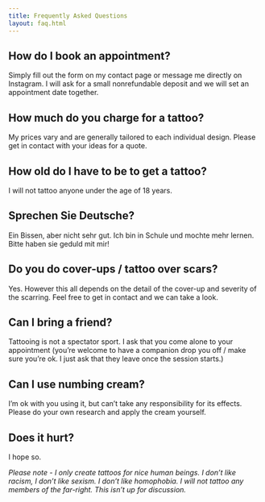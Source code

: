```yaml
---
title: Frequently Asked Questions
layout: faq.html
---
```


## How do I book an appointment?

Simply fill out the form on my contact page or message me directly on Instagram. I will ask for a small nonrefundable deposit and we will set an appointment date together.

## How much do you charge for a tattoo?

My prices vary and are generally tailored to each individual design. Please get in contact with your ideas for a quote.

## How old do I have to be to get a tattoo?

I will not tattoo anyone under the age of 18 years.

## Sprechen Sie Deutsche?

Ein Bissen, aber nicht sehr gut. Ich bin in Schule und mochte mehr lernen. Bitte haben sie geduld mit mir!

## Do you do cover-ups / tattoo over scars?

Yes. However this all depends on the detail of the cover-up and severity of the scarring. Feel free to get in contact and we can take a look.

## Can I bring a friend?

Tattooing is not a spectator sport. I ask that you come alone to your appointment (you’re welcome to have a companion drop you off / make sure you’re ok. I just ask that they leave once the session starts.)

## Can I use numbing cream?

I’m ok with you using it, but can’t take any responsibility for its effects. Please do your own research and apply the cream yourself.

## Does it hurt?

I hope so.

_Please note - I only create tattoos for nice human beings. I don’t like racism, I don’t like sexism. I don’t like homophobia. I will not tattoo any members of the far-right. This isn’t up for discussion._
